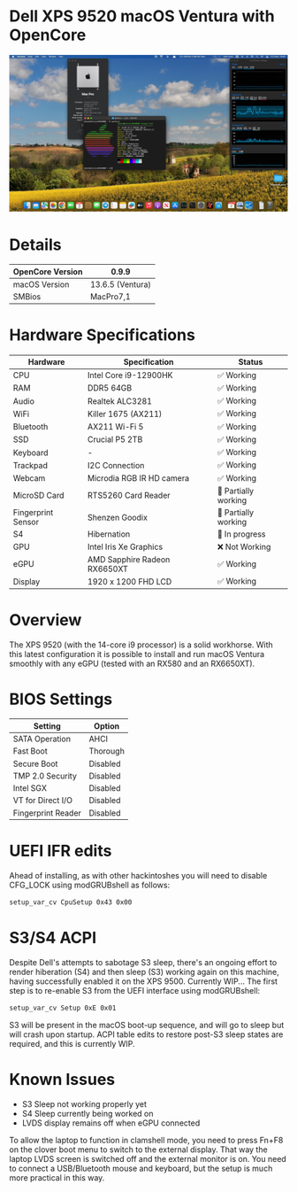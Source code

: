 # Dell XPS 9520 macOS Ventura with OpenCore

![hackintosh](./screenshot/screen.jpg)

# Details

| OpenCore Version | 0.9.9 |
| --- | --- |
| macOS Version | 13.6.5 (Ventura) |
| SMBios | MacPro7,1 |

# Hardware Specifications

| Hardware | Specification | Status |
| --- | --- | --- |
| CPU | Intel Core i9-12900HK | ✅ Working |
| RAM | DDR5 64GB | ✅ Working |
| Audio | Realtek ALC3281 | ✅ Working |
| WiFi | Killer 1675 (AX211) | ✅ Working |
| Bluetooth | AX211 Wi-Fi 5 | ✅ Working |
| SSD | Crucial P5 2TB | ✅ Working |
| Keyboard | - | ✅ Working |
| Trackpad | I2C Connection | ✅ Working |
| Webcam | Microdia RGB IR HD camera | ✅ Working |
| MicroSD Card | RTS5260 Card Reader | 🔶 Partially working |
| Fingerprint Sensor | Shenzen Goodix | 🔶 Partially working |
| S4 | Hibernation | 🔶 In progress |
| GPU | Intel Iris Xe Graphics | ❌ Not Working |
| eGPU | AMD Sapphire Radeon RX6650XT | ✅ Working |
| Display | 1920 x 1200 FHD LCD | ✅ Working |

# Overview

The XPS 9520 (with the 14-core i9 processor) is a solid workhorse. With this latest configuration it is 
possible to install and run macOS Ventura smoothly with any eGPU (tested with an RX580 and an RX6650XT).

# BIOS Settings

| Setting | Option |
| --- | --- |
| SATA Operation | AHCI |
| Fast Boot | Thorough |
| Secure Boot | Disabled |
| TMP 2.0 Security | Disabled |
| Intel SGX | Disabled |
| VT for Direct I/O | Disabled |
| Fingerprint Reader | Disabled |

# UEFI IFR edits
Ahead of installing, as with other hackintoshes you will need to disable 
CFG_LOCK using modGRUBshell as follows:

```bash
setup_var_cv CpuSetup 0x43 0x00
```

# S3/S4 ACPI
Despite Dell's attempts to sabotage S3 sleep, there's an ongoing effort to render hiberation (S4) and then
sleep (S3) working again on this machine, having successfully enabled it on the XPS 9500. Currently WIP...
The first step is to re-enable S3 from the UEFI interface using modGRUBshell:

```bash
setup_var_cv Setup 0xE 0x01
```

S3 will be present in the macOS boot-up sequence, and will go to sleep but will crash upon startup. ACPI table edits to restore post-S3 sleep states 
are required, and this is currently WIP.


# Known Issues

- S3 Sleep not working properly yet
- S4 Sleep currently being worked on
- LVDS display remains off when eGPU connected

To allow the laptop to function in clamshell mode, you need to press Fn+F8 
on the clover boot menu to switch to the external display. That way the 
laptop LVDS screen is switched off and the external monitor is on. You 
need to connect a USB/Bluetooth mouse and keyboard, but the setup is much 
more practical in this way.

